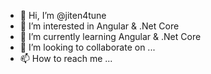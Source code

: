 - 👋 Hi, I’m @jiten4tune
- 👀 I’m interested in Angular & .Net Core
- 🌱 I’m currently learning Angular & .Net Core
- 💞️ I’m looking to collaborate on ...
- 📫 How to reach me ...

<!---
jiten4tune/jiten4tune is a ✨ special ✨ repository because its `README.md` (this file) appears on your GitHub profile.
You can click the Preview link to take a look at your changes.
--->
